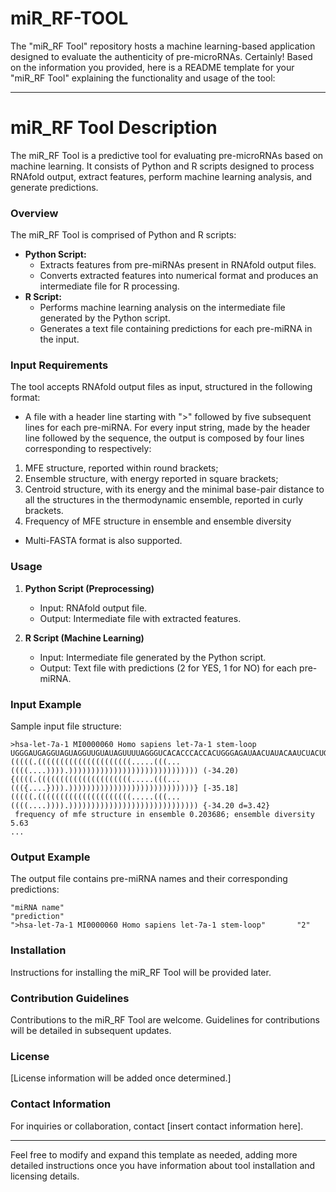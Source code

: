 # miR_RF-TOOL
The "miR_RF Tool" repository hosts a machine learning-based application designed to evaluate the authenticity of pre-microRNAs. 
Certainly! Based on the information you provided, here is a README template for your "miR_RF Tool" explaining the functionality and usage of the tool:

---

# miR_RF Tool Description

The miR_RF Tool is a predictive tool for evaluating pre-microRNAs based on machine learning. It consists of Python and R scripts designed to process RNAfold output, extract features, perform machine learning analysis, and generate predictions.

### Overview

The miR_RF Tool is comprised of Python and R scripts:
- **Python Script:**
  - Extracts features from pre-miRNAs present in RNAfold output files.
  - Converts extracted features into numerical format and produces an intermediate file for R processing.
- **R Script:**
  - Performs machine learning analysis on the intermediate file generated by the Python script.
  - Generates a text file containing predictions for each pre-miRNA in the input.

### Input Requirements
The tool accepts RNAfold output files as input, structured in the following format:
- A file with a header line starting with ">" followed by five subsequent lines for each pre-miRNA. 
For every input string, made by the header line followed by the sequence, the output is composed by four lines corresponding to respectively:
1. MFE structure, reported within round brackets;
2. Ensemble structure, with energy reported in square brackets;
3. Centroid structure, with its energy and the minimal base-pair distance to all the structures in
the thermodynamic ensemble, reported in curly brackets.
4. Frequency of MFE structure in ensemble and ensemble diversity
   
- Multi-FASTA format is also supported.

### Usage

1. **Python Script (Preprocessing)**
   - Input: RNAfold output file.
   - Output: Intermediate file with extracted features.

2. **R Script (Machine Learning)**
   - Input: Intermediate file generated by the Python script.
   - Output: Text file with predictions (2 for YES, 1 for NO) for each pre-miRNA.

### Input Example

Sample input file structure:

```plaintext
>hsa-let-7a-1 MI0000060 Homo sapiens let-7a-1 stem-loop
UGGGAUGAGGUAGUAGGUUGUAUAGUUUUAGGGUCACACCCACCACUGGGAGAUAACUAUACAAUCUACUGUCUUUCCUA
(((((.(((((((((((((((((((((.....(((...((((....)))).))))))))))))))))))))))))))))) (-34.20)
{((((.(((((((((((((((((((((.....(((...((({....}))).))))))))))))))))))))))))))))} [-35.18]
(((((.(((((((((((((((((((((.....(((...((((....)))).))))))))))))))))))))))))))))) {-34.20 d=3.42}
 frequency of mfe structure in ensemble 0.203686; ensemble diversity 5.63
...
```

### Output Example

The output file contains pre-miRNA names and their corresponding predictions:

```plaintext
"miRNA name"                                               "prediction"
">hsa-let-7a-1 MI0000060 Homo sapiens let-7a-1 stem-loop"       "2"
```

### Installation
Instructions for installing the miR_RF Tool will be provided later.

### Contribution Guidelines
Contributions to the miR_RF Tool are welcome. Guidelines for contributions will be detailed in subsequent updates.

### License
[License information will be added once determined.]

### Contact Information
For inquiries or collaboration, contact [insert contact information here].

---

Feel free to modify and expand this template as needed, adding more detailed instructions once you have information about tool installation and licensing details.
